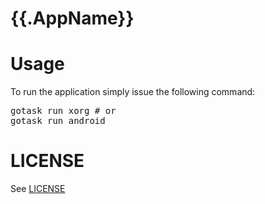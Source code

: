 # {{.AppName}}


# Usage

To run the application simply issue the following command:

<pre>
gotask run xorg # or
gotask run android
</pre>

# LICENSE

See [LICENSE](LICENSE)

